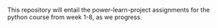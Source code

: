 This repository will entail the power-learn-project assignments for the python course from week 1-8, as we progress.

